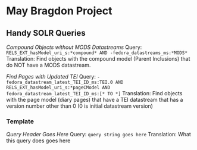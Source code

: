 # May Bragdon Project
## Handy SOLR Queries

*Compound Objects without MODS Datastreams*
Query: `RELS_EXT_hasModel_uri_s:*compound* AND -fedora_datastreams_ms:*MODS*`
Translation:  Find objects with the compound model (Parent Inclusions) that do NOT have a MODS datastream.

*Find Pages with Updated TEI*
Query: `-fedora_datastream_latest_TEI_ID_ms:TEI.0 AND RELS_EXT_hasModel_uri_s:*pageCModel AND fedora_datastream_latest_TEI_ID_ms:[* TO *]`
Translation:  Find objects with the page model (diary pages) that have a TEI datastream that has a version number other than 0 (0 is initial datastream version)

### Template
*Query Header Goes Here*
Query: `query string goes here`
Translation:  What this query does goes here
